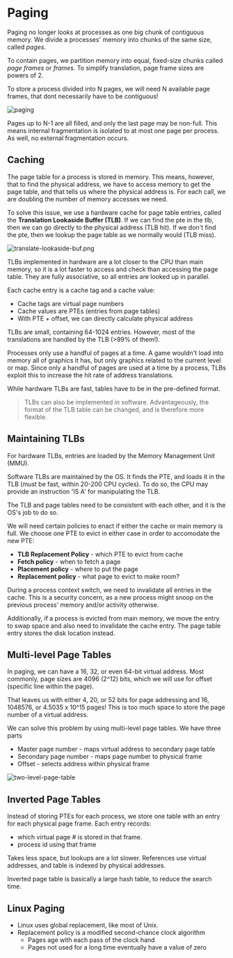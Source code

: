 # Paging
Paging no longer looks at processes as one big chunk of contiguous memory. We divide a processes' memory into chunks of the same size, called *pages*.

To contain pages, we partition memory into equal, fixed-size chunks called *page frames* or *frames*. To simplify translation, page frame sizes are powers of 2.

To store a process divided into N pages, we will need N available page frames, that dont necessarily have to be contiguous!

![paging](paging.png)

Pages up to N-1 are all filled, and only the last page may be non-full. This means internal fragmentation is isolated to at most one page per process. As well, no external fragmentation occurs.

## Caching
The page table for a process is stored in memory. This means, however, that to find the physical address, we have to access memory to get the page table, and that tells us where the physical address is. For each call, we are doubling the number of memory accesses we need.

To solve this issue, we use a hardware cache for page table entries, called the **Translation Lookaside Buffer (TLB)**. If we can find the pte in the tlb, then we can go directly to the physical address (TLB hit). If we don't find the pte, then we lookup the page table as we normally would (TLB miss).

![translate-lookaside-buf.png](translate-lookaside-buf.png)

TLBs implemented in hardware are a lot closer to the CPU than main memory, so it is a lot faster to access and check than accessing the page table. They are  fully associative, so all entries are looked up in parallel.

Each cache entry is a cache tag and a cache value:
* Cache tags are virtual page numbers
* Cache values are PTEs (entries from page tables)
* With PTE + offset, we can directly calculate physical address

TLBs are small, containing 64-1024 entries. However, most of the translations are handled by the TLB (>99% of them!).

Processes only use a handful of pages at a time. A game wouldn't load into memory all of graphics it has, but only graphics related to the current level or map. Since only a handful of pages are used at a time by a process, TLBs exploit this to increase the hit rate of address translations.

While hardware TLBs are fast, tables have to be in the pre-defined format.
> TLBs can also be implemented in software. Advantageously, the format of the TLB table can be changed, and is therefore more flexible.

## Maintaining TLBs
For hardware TLBs, entries are loaded by the Memory Management Unit (MMU).

Software TLBs are maintained by the OS. It finds the PTE, and loads it in the TLB (must be fast, within 20-200 CPU cycles). To do so, the CPU may provide an instruction 'IS A' for manipulating the TLB.

The TLB and page tables need to be consistent with each other, and it is the OS's job to do so.

We will need certain policies to enact if either the cache or main memory is full. We choose one PTE to evict in either case in order to accomodate the new PTE:
* **TLB Replacement Policy** - which PTE to evict from cache
* **Fetch policy** - when to fetch a page
* **Placement policy** - where to put the page
* **Replacement policy** - what page to evict to make room?

During a process context switch, we need to invalidate all entries in the cache. This is a security concern, as a new process might snoop on the previous process' memory and/or activity otherwise.

Additionally, if a process is evicted from main memory, we move the entry to swap space and also need to invalidate the cache entry. The page table entry stores the disk location instead.

## Multi-level Page Tables
In paging, we can have a 16, 32, or even 64-bit virtual address. Most commonly, page sizes are 4096 (2^12) bits, which we will use for offset (specific line within the page).

That leaves us with either 4, 20, or 52 bits for page addressing and 16, 1048576, or 4.5035 x 10^15 pages! This is too much space to store the page number of a virtual address.

We can solve this problem by using multi-level page tables. We have three parts
* Master page number - maps virtual address to secondary page table
* Secondary page number - maps page number to physical frame
* Offset - selects address within physical frame

![two-level-page-table](two-level-page-table.png)

## Inverted Page Tables
Instead of storing PTEs for each process, we store one table with an entry for each physical page frame. Each entry records:
* which virtual page # is stored in that frame.
* process id using that frame

Takes less space, but lookups are a lot slower. References use virtual addresses, and table is indexed by physical addresses.

Inverted page table is basically a large hash table, to reduce the search time.

## Linux Paging
* Linux uses global replacement, like most of Unix.
* Replacement policy is a modified second-chance clock algorithm
	* Pages age with each pass of the clock hand
	* Pages not used for a long time eventually have a value of zero
